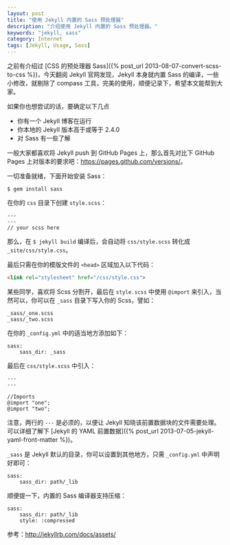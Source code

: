 ```yaml
---
layout: post
title: "使用 Jekyll 内置的 Sass 预处理器"
description: "介绍使用 Jekyll 内置的 Sass 预处理器。"
keywords: "jekyll, sass"
category: Internet
tags: [Jekyll, Usage, Sass]
---
```


之前有介绍过 [CSS 的预处理器 Sass]({% post_url 2013-08-07-convert-scss-to-css %})，今天翻阅 Jekyll 官网发现，Jekyll 本身就内置 Sass 的编译，一些小修改，就剔除了 compass 工具，完美的使用，顺便记录下，希望本文能帮到大家。

如果你也想尝试的话，要确定以下几点

- 你有一个 Jekyll 博客在运行
- 你本地的 Jekyll 版本高于或等于 2.4.0
- 对 Sass 有一些了解

<!-- more -->
一般大家都喜欢将 Jekyll push 到 GitHub Pages 上，那么首先对比下 GitHub Pages 上对版本的要求吧：<https://pages.github.com/versions/>。

一切准备就绪，下面开始安装 Sass：

    $ gem install sass

在你的 `css` 目录下创建 `style.scss`：

    ---
    ---
    // your scss here

那么，在 `$ jekyll build` 编译后，会自动将 `css/style.scss` 转化成 `_site/css/style.css`。

最后只需在你的模版文件的 `<head>` 区域加入以下代码：

```html
<link rel="stylesheet" href="/css/style.css">
```

某些同学，喜欢将 Scss 分割开，最后在 `style.scss` 中使用 `@import` 来引入，当然可以，你可以在 `_sass` 目录下写入你的 Scss，譬如：

    _sass/_one.scss
    _sass/_two.scss

在你的 `_config.yml` 中的适当地方添加如下：

    sass:
        sass_dir: _sass

最后在 `css/style.scss` 中引入：

    ---
    ---

    //Imports
    @import "one";
    @import "two";

注意，两行的 `---` 是必须的，以便让 Jekyll 知晓该前置数据块的文件需要处理。可以详细了解下 [Jekyll 的 YAML 前置数据]({% post_url 2013-07-05-jekyll-yaml-front-matter %})。

`_sass` 是 Jekyll 默认的目录，你可以设置到其他地方，只需 `_config.yml` 中声明好即可：

    sass:
        sass_dir: path/_lib

顺便提一下，内置的 Sass 编译器支持压缩：

    sass:
        sass_dir: path/_lib
        style: :compressed

参考：<http://jekyllrb.com/docs/assets/>
